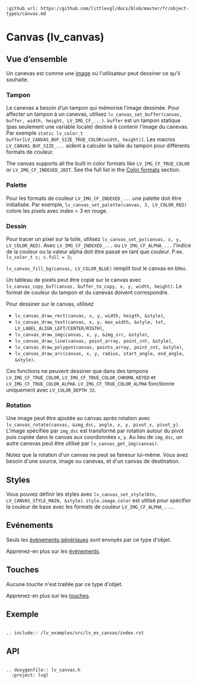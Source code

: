 ```eval_rst
:github_url: https://github.com/littlevgl/docs/blob/master/fr/object-types/canvas.md
```
# Canvas (lv_canvas)

## Vue d’ensemble
Un canevas est comme une [image](/object-types/img) où l'utilisateur peut dessiner ce qu'il souhaite.

### Tampon
Le canevas a besoin d’un tampon qui mémorise l’image dessinée.
Pour affecter un tampon à un canevas, utilisez `lv_canvas_set_buffer(canvas, buffer, width, height, LV_IMG_CF_...)`. 
`buffer` est un tampon statique (pas seulement une variable locale) destiné à contenir l'image du canevas.
Par exemple
`static lv_color_t buffer[LV_CANVAS_BUF_SIZE_TRUE_COLOR(width, height)]`.  Les macros `LV_CANVAS_BUF_SIZE_...` aident à calculer la taille du tampon pour différents formats de couleur.


The canvas supports all the built in color formats like `LV_IMG_CF_TRUE_COLOR` or `LV_IMG_CF_INDEXED_2BIT`. See the full list in the [Color formats](/overview/image.html#color-formats) section.

### Palette
Pour les formats de couleur `LV_IMG_CF_INDEXED_...` une palette doit être initialisée. Par exemple, `lv_canvas_set_palette(canvas, 3, LV_COLOR_RED)` colore les pixels avec *index = 3* en rouge.


### Dessin
Pour tracer un pixel sur la toile, utilisez `lv_canvas_set_px(canvas, x, y, LV_COLOR_RED)`. 
Avec `LV_IMG_CF_INDEXED_...` ou `LV_IMG_CF_ALPHA_...` l'indice de la couleur ou la valeur alpha doit être passé en tant que couleur. P.ex. `lv_color_t c; c.full = 3;`

`lv_canvas_fill_bg(canvas, LV_COLOR_BLUE)` remplit tout le canvas en bleu.

Un tableau de pixels peut être copié sur le canvas avec `lv_canvas_copy_buf(canvas, buffer_to_copy, x, y, width, height)`. Le format de couleur du tampon et du canevas doivent correspondre.

Pour dessiner sur le canvas, utilisez
- `lv_canvas_draw_rect(canvas, x, y, width, heigth, &style)`,
- `lv_canvas_draw_text(canvas, x, y, max_width, &style, txt, LV_LABEL_ALIGN_LEFT/CENTER/RIGTH)`,
- `lv_canvas_draw_img(canvas, x, y, &img_src, &style)`,
- `lv_canvas_draw_line(canvas, point_array, point_cnt, &style)`,
- `lv_canvas_draw_polygon(canvas, points_array, point_cnt, &style)`,
- `lv_canvas_draw_arc(canvas, x, y, radius, start_angle, end_angle, &style)`.

Ces fonctions ne peuvent dessiner que dans des tampons `LV_IMG_CF_TRUE_COLOR`, `LV_IMG_CF_TRUE_COLOR_CHROMA_KEYED` et `LV_IMG_CF_TRUE_COLOR_ALPHA`. `LV_IMG_CF_TRUE_COLOR_ALPHA` fonctionne uniquement avec `LV_COLOR_DEPTH 32`.

### Rotation
Une image peut être ajoutée au canvas après rotation avec `lv_canvas_rotate(canvas, &img_dsc, angle, x, y, pivot_x, pivot_y)`. 
L'image spécifiée par `img_dsc` est transformé par rotation autour du pivot puis copiée dans le canvas aux coordonnées `x`, `y`.
Au lieu de `img_dsc`, un autre canevas peut être utilisé par `lv_canvas_get_img(canvas)`.

Notez que la rotation d'un canvas ne peut se fairesur lui-même. Vous avez besoin d'une source, image ou canevas, et d'un canvas de destination.

## Styles
Vous pouvez définir les styles avec `lv_canvas_set_style(btn, LV_CANVAS_STYLE_MAIN, &style)`. 
`style.image.color` est utilisé pour spécifier la couleur de base avec les formats de couleur `LV_IMG_CF_ALPHA_...`. 

## Evénements
Seuls les [événements génériques](/overview/event.html#generic-events) sont envoyés par ce type d'objet.

Apprenez-en plus sur les [événements](/overview/event).

## Touches
Aucune *touche* n'est traitée par ce type d'objet.

Apprenez-en plus sur les [touches](/overview/indev).

## Exemple
```eval_rst

.. include:: /lv_examples/src/lv_ex_canvas/index.rst

```

## API 

```eval_rst

.. doxygenfile:: lv_canvas.h
  :project: lvgl
        
```

